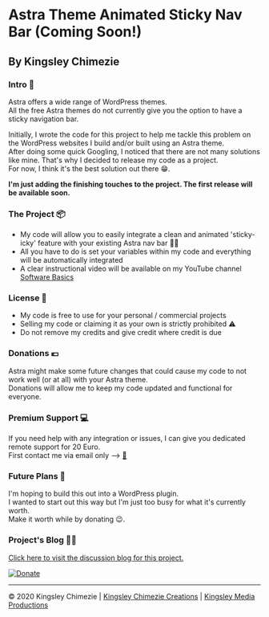 # Astra Theme Animated Sticky Nav Bar (Coming Soon!) #
## By Kingsley Chimezie ##
### Intro 🎤 ###
Astra offers a wide range of WordPress themes.  
All the free Astra themes do not currently give you the option to have a sticky navigation bar.

Initially, I wrote the code for this project to help me tackle this problem on the WordPress websites I build and/or built using an Astra theme.  
After doing some quick Googling, I noticed that there are not many solutions like mine. That's why I decided to release my code as a project.  
For now, I think it's the best solution out there 😁.

**I'm just adding the finishing touches to the project. The first release will be available soon.**

### The Project 📦 ###
- My code will allow you to easily integrate a clean and animated 'sticky-icky' feature with your existing Astra nav bar 👌🏿
- All you have to do is set your variables within my code and everything will be automatically integrated
- A clear instructional video will be available on my YouTube channel [Software Basics](https://youtube.com/SoftwareBasics)

### License 📜 ###
- My code is free to use for your personal / commercial projects
- Selling my code or claiming it as your own is strictly prohibited ⚠
- Do not remove my credits and give credit where credit is due

### Donations 💶 ###
Astra might make some future changes that could cause my code to not work well (or at all) with your Astra theme.  
Donations will allow me to keep my code updated and functional for everyone.

### Premium Support 💻 ###
If you need help with any integration or issues, I can give you dedicated remote support for 20 Euro.  
First contact me via email only --> [📧](mailto:info@kingsley.tech?subject=Support%20For%20Astra%20Theme%20Animated%20Sticky%20Nav%20Bar)

### Future Plans 📓 ###
I'm hoping to build this out into a WordPress plugin.  
I wanted to start out this way but I'm just too busy for what it's currently worth.  
Make it worth while by donating 😉.  

### Project's Blog ✍🏿 ###
[Click here to visit the discussion blog for this project.](https://kingsleychimezie.weebly.com/blog/astra-theme-animated-sticky-nav-bar)

[![Donate](https://resources.kingsley.tech/images/donate_paypal_kingsley_chimezie_markdown.png)](https://www.paypal.com/paypalme/kingsleychimezie/10eur)

---
© 2020 Kingsley Chimezie | [Kingsley Chimezie Creations](https://kingley.tech) | [Kingsley Media Productions](https://kingsleymedia.ie)